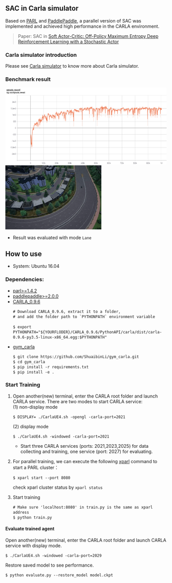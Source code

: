 ## SAC in Carla simulator
Based on [PARL](https://github.com/PaddlePaddle/PARL) and [PaddlePaddle](https://github.com/PaddlePaddle/Paddle), 
a parallel version of SAC was implemented and achieved high performance in the CARLA environment.
> Paper: SAC in [Soft Actor-Critic: Off-Policy Maximum Entropy Deep Reinforcement Learning with a Stochastic Actor](https://arxiv.org/abs/1801.01290)

### Carla simulator introduction
Please see [Carla simulator](https://github.com/carla-simulator/carla/releases/tag/0.9.6) to know more about Carla simulator.

### Benchmark result
<img src=".benchmark/carla_sac.png" width = "660" height ="240" alt="carla_sac"/><img src=".benchmark/Lane_bend.gif" width = "300" height ="200" alt="result"/>

+ Result was evaluated with mode `Lane`

## How to use
+ System: Ubuntu 16.04
### Dependencies:
+ [parl>=1.4.2](https://github.com/PaddlePaddle/PARL)
+ [paddlepaddle>=2.0.0](https://github.com/PaddlePaddle/Paddle)
+ [CARLA_0.9.6](https://github.com/carla-simulator/carla/releases/tag/0.9.6)
  ```CARLA
  # Download CARLA_0.9.6, extract it to a folder, 
  # and add the folder path to `PYTHONPATH` environment variable
  
  $ export PYTHONPATH="${YOURFLODER}/CARLA_0.9.6/PythonAPI/carla/dist/carla-0.9.6-py3.5-linux-x86_64.egg:$PYTHONPATH"
  ```
+ [gym_carla](https://github.com/ShuaibinLi/gym_carla.git)
  ```gym_carla
  $ git clone https://github.com/ShuaibinLi/gym_carla.git
  $ cd gym_carla
  $ pip install -r requirements.txt
  $ pip install -e .
  ```

### Start Training
1. Open another(new) terminal, enter the CARLA root folder and launch CARLA service. 
   There are two modes to start CARLA service: <br>
   (1) non-display mode
    ```start env
    $ DISPLAY= ./CarlaUE4.sh -opengl -carla-port=2021
    ```
   (2) display mode
   ```start_env
   $ ./CarlaUE4.sh -windowed -carla-port=2021
   ```
   + Start three CARLA services (ports: 2021,2023,2025) for data collecting and training, 
     one service (port: 2027) for evaluating.
   
2. For parallel training, we can execute the following [xparl](https://parl.readthedocs.io/en/stable/parallel_training/setup.html) command to start a PARL cluster：
   ```Parallelization
   $ xparl start --port 8080
   ```
   check xparl cluster status by `xparl status`

3. Start training
   ```train
   # Make sure 'localhost:8080' in train.py is the same as xparl address
   $ python train.py
   ```
#### Evaluate trained agent
Open another(new) terminal, enter the CARLA root folder and launch CARLA service with display mode. 
```start_test
$ ./CarlaUE4.sh -windowed -carla-port=2029
```
Restore saved model to see performance.
```
$ python evaluate.py --restore_model model.ckpt

